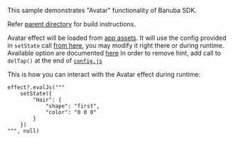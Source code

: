 This sample demonstrates "Avatar" functionality of Banuba SDK.

Refer [parent directory](../) for build instructions.

Avatar effect will be loaded from
[app assets](src/main/assets/bnb-resources/effects/Avatar_effect). It will use
the config provided in `setState` call
[from here](src/main/assets/bnb-resources/effects/Avatar_effect/config.js#L97),
you may modify it right there or during runtime.
Available option are documented
[here](src/main/assets/bnb-resources/effects/Avatar_effect/Readme.md)
In order to remove hint, add call to `delTap()` at the end of
[`config.js`](src/main/assets/bnb-resources/effects/Avatar_effect/config.js#L223)

This is how you can interact with the Avatar effect during runtime:

    effect?.evalJs("""
        setState({
            "Hair": {
                "shape": "first",
                "color": "0 0 0"
            }
        })
    """, null)